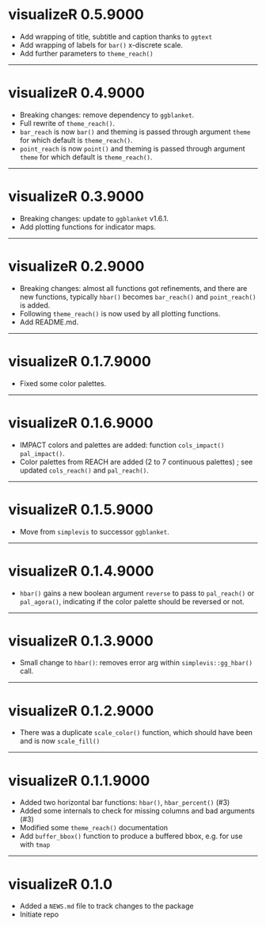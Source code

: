 # visualizeR 0.5.9000

* Add wrapping of title, subtitle and caption thanks to `ggtext`
* Add wrapping of labels for `bar()` x-discrete scale.
* Add further parameters to `theme_reach()`

---

# visualizeR 0.4.9000

* Breaking changes: remove dependency to `ggblanket`.
* Full rewrite of `theme_reach()`.
* `bar_reach` is now `bar()` and theming is passed through argument `theme` for which default is `theme_reach()`.
* `point_reach` is now `point()` and theming is passed through argument `theme` for which default is `theme_reach()`.

---

# visualizeR 0.3.9000

* Breaking changes: update to `ggblanket` v1.6.1.
* Add plotting functions for indicator maps.

---

# visualizeR 0.2.9000

* Breaking changes: almost all functions got refinements, and there are new functions, typically `hbar()` becomes `bar_reach()` and `point_reach()` is added.
* Following `theme_reach()` is now used by all plotting functions.
* Add README.md.

---

# visualizeR 0.1.7.9000

* Fixed some color palettes.

---

# visualizeR 0.1.6.9000

* IMPACT colors and palettes are added: function `cols_impact()` `pal_impact()`.
* Color palettes from REACH are added (2 to 7 continuous palettes) ; see updated `cols_reach()` and `pal_reach()`.

---

# visualizeR 0.1.5.9000

* Move from `simplevis` to successor `ggblanket`.

---

# visualizeR 0.1.4.9000

* `hbar()` gains a new boolean argument `reverse` to pass to `pal_reach()` or `pal_agora()`, indicating if the color palette should be reversed or not.

---

# visualizeR 0.1.3.9000

* Small change to `hbar()`: removes error arg within `simplevis::gg_hbar()` call.

---

# visualizeR 0.1.2.9000

* There was a duplicate `scale_color()` function, which should have been and is now `scale_fill()`

--- 

# visualizeR 0.1.1.9000

* Added two horizontal bar functions: `hbar()`, `hbar_percent()` (#3)
* Added some internals to check for missing columns and bad arguments (#3)
* Modified some `theme_reach()` documentation
* Add `buffer_bbox()` function to produce a buffered bbox, e.g. for use with `tmap`

--- 

# visualizeR 0.1.0

* Added a `NEWS.md` file to track changes to the package
* Initiate repo
